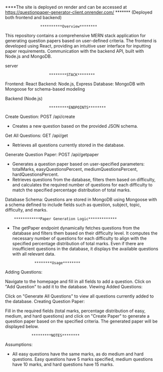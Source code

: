 ****The site is deployed on render and can be accessed at https://questionpaper-generator-client.onrender.com/ *******
   (Deployed both frontend and backend)                 
                    
                    **********Overview********

This repository contains a comprehensive MERN stack application for generating question papers based on user-defined criteria. The frontend is developed using React, providing an intuitive user interface for inputting paper requirements. Communication with the backend API, built with Node.js and MongoDB.


<!-- https://questionpaper-generator-server.onrender.com --> server

                        ********STACK********

Frontend: React
Backend: Node.js, Express
Database: MongoDB with Mongoose for schema-based modeling

Backend (Node.js)

                        *********ENDPOINTS********

Create Question: POST /api/create

- Creates a new question based on the provided JSON schema.

Get All Questions: GET /api/get

- Retrieves all questions currently stored in the database.

Generate Question Paper: POST /api/getpaper

- Generates a question paper based on user-specified parameters: totalMarks, easyQuestionsPercent, mediumQuestionsPercent, hardQuestionsPercent.
- Retrieves questions from the database, filters them based on difficulty, and calculates the required number of questions for each difficulty to match the specified percentage distribution of total marks.

Database Schema: Questions are stored in MongoDB using Mongoose with a schema defined to include fields such as question, subject, topic, difficulty, and marks.

        ************Paper Generation Logic*************

- The getPaper endpoint dynamically fetches questions from the database and filters them based on their difficulty level. It computes the necessary number of questions for each difficulty to align with the specified percentage distribution of total marks. Even if there are insufficient questions in the database, it displays the available questions with all relevant data.

                ********Usage********

Adding Questions:

Navigate to the homepage and fill in all fields to add a question. Click on "Add Question" to add it to the database.
Viewing Added Questions:

Click on "Generate All Questions" to view all questions currently added to the database.
Creating Question Paper:

Fill in the required fields (total marks, percentage distribution of easy, medium, and hard questions) and click on "Create Paper" to generate a question paper based on the specified criteria. The generated paper will be displayed below.

                *********NOTES********

Assumptions:

- All easy questions have the same marks, as do medium and hard questions. Easy questions have 5 marks specified, medium questions have 10 marks, and hard questions have 15 marks.
